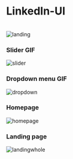# LinkedIn-UI
<br>
<image src="https://github.com/ChefJoseph/LinkedIn-UI/blob/main/public/images/Landing-1.3.png" alt="landing"/>
<br>
<h3>Slider GIF</h3>
<image src="https://github.com/ChefJoseph/LinkedIn-UI/blob/main/public/images/Slider-1.png" alt="slider"/>
<br>
<h3>Dropdown menu GIF</h3>
<image src="https://github.com/ChefJoseph/LinkedIn-UI/blob/main/public/images/Dropdown-1.png" alt="dropdown"/>
<br>
<h3>Homepage</h3>
<image src="https://github.com/ChefJoseph/LinkedIn-UI/blob/main/public/images/Home-1.png" alt="homepage"/>
<br>
<h3>Landing page</h3>
<image src="https://github.com/ChefJoseph/LinkedIn-UI/blob/main/public/images/Landing-whole.png" alt="landingwhole"/>
